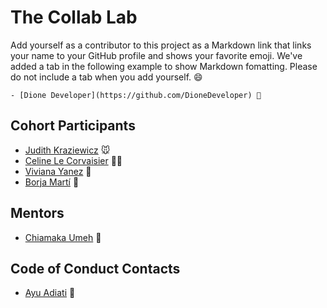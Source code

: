 # The Collab Lab

Add yourself as a contributor to this project as a Markdown link that links your name to your GitHub profile and shows your favorite emoji. We've added a tab in the following example to show Markdown fomatting. Please do not include a tab when you add yourself. 😄

    - [Dione Developer](https://github.com/DioneDeveloper) 💅

## Cohort Participants

- [Judith Kraziewicz](https://github.com/BikeMouse) 🐭
- [Celine Le Corvaisier](https://github.com/ocsiddisco) 🧙‍♀️
- [Viviana Yanez](https://github.com/vivitt) 🐝
- [Borja Martí](https://github.com/borjaMarti) 🌱

## Mentors

- [Chiamaka Umeh](https://github.com/amaka202) 💅

## Code of Conduct Contacts

- [Ayu Adiati](https://github.com/adiati98) 🤩
